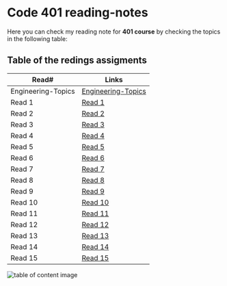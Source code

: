 # Code 401 reading-notes

Here you can check my reading note for **401 course** by checking the topics in the following table:

## Table of the redings assigments

| Read#              | Links                                                                                                                    |
| ------------------ | ------------------------------------------------------------------------------------------------------------------------ |
| Engineering-Topics | [Engineering-Topics](https://malekhassan.github.io/reading-notes/Code401-AdvancedSoftwareDevelopment/Engineering-Topics) |
| Read 1             | [Read 1](https://malekhassan.github.io/reading-notes/Code401-AdvancedSoftwareDevelopment/read01)                         |
| Read 2             | [Read 2](https://malekhassan.github.io/reading-notes/Code401-AdvancedSoftwareDevelopment/read02)                         |
| Read 3             | [Read 3](https://malekhassan.github.io/reading-notes/Code401-AdvancedSoftwareDevelopment/read03)                         |
| Read 4             | [Read 4](https://malekhassan.github.io/reading-notes/Code401-AdvancedSoftwareDevelopment/read04)                         |
| Read 5             | [Read 5](https://malekhassan.github.io/reading-notes/Code401-AdvancedSoftwareDevelopment/read05)                         |
| Read 6             | [Read 6](https://malekhassan.github.io/reading-notes/Code401-AdvancedSoftwareDevelopment/read06)                         |
| Read 7             | [Read 7](https://malekhassan.github.io/reading-notes/Code401-AdvancedSoftwareDevelopment/read07)                         |
| Read 8             | [Read 8](https://malekhassan.github.io/reading-notes/Code401-AdvancedSoftwareDevelopment/read08)                         |
| Read 9             | [Read 9](https://malekhassan.github.io/reading-notes/Code401-AdvancedSoftwareDevelopment/read09)                         |
| Read 10            | [Read 10](https://malekhassan.github.io/reading-notes/Code401-AdvancedSoftwareDevelopment/read010)                       |
| Read 11            | [Read 11]()                                                                                                              |
| Read 12            | [Read 12]()                                                                                                              |
| Read 13            | [Read 13]()                                                                                                              |
| Read 14            | [Read 14]()                                                                                                              |
| Read 15            | [Read 15]()                                                                                                              |

![table of content image](https://notionpress.com/blog/wp-content/uploads/2015/07/table-of-contents1.jpg)
